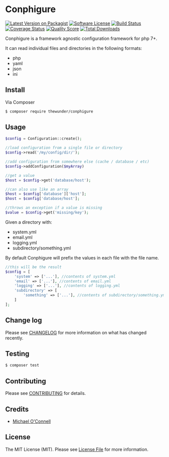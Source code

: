 # Conphigure

[![Latest Version on Packagist][ico-version]][link-packagist]
[![Software License][ico-license]](LICENSE.md)
[![Build Status][ico-travis]][link-travis]
[![Coverage Status][ico-coverage]][link-coverage]
[![Quality Score][ico-code-quality]][link-code-quality]
[![Total Downloads][ico-downloads]][link-downloads]

Conphigure is a framework agnostic configuration framework for php 7+.

It can read individual files and directories in the following formats:

- php
- yaml
- json
- ini

## Install

Via Composer

``` bash
$ composer require thewunder/conphigure
```

## Usage

``` php
$config = Configuration::create();

//load configuration from a single file or directory
$config->read('/my/config/dir/');

//add configuration from somewhere else (cache / database / etc)
$config->addConfiguration($myArray)

//get a value
$host = $config->get('database/host');

//can also use like an array
$host = $config['database']['host'];
$host = $config['database/host'];

//throws an exception if a value is missing
$value = $config->get('missing/key');

```

Given a directory with:

- system.yml
- email.yml
- logging.yml
- subdirectory/something.yml

By default Conphigure will prefix the values in each file with the file name.

``` php
//this will be the result
$config = [
    'system' => ['...'], //contents of system.yml
    'email' => ['...'], //contents of email.yml
    'logging' => ['...'], //contents of logging.yml
    'subdirectory' => [
        'something' => ['...'], //contents of subdirectory/something.yml
    ]
];


```

## Change log

Please see [CHANGELOG](CHANGELOG.md) for more information on what has changed recently.

## Testing

``` bash
$ composer test
```

## Contributing

Please see [CONTRIBUTING](CONTRIBUTING.md) for details.

## Credits

- [Michael O'Connell][link-author]

## License

The MIT License (MIT). Please see [License File](LICENSE.md) for more information.

[ico-version]: https://img.shields.io/packagist/v/thewunder/conphigure.svg?style=flat-square
[ico-license]: https://img.shields.io/badge/license-MIT-brightgreen.svg?style=flat-square
[ico-travis]: https://img.shields.io/travis/thewunder/conphigure/master.svg?style=flat-square
[ico-coverage]: https://coveralls.io/repos/github/thewunder/conphigure/badge.svg?branch=master
[ico-code-quality]: https://insight.sensiolabs.com/projects/a7c49441-93c2-4480-9902-3c428473073d/mini.png
[ico-downloads]: https://img.shields.io/packagist/dt/thewunder/conphigure.svg?style=flat-square

[link-packagist]: https://packagist.org/packages/thewunder/conphigure
[link-travis]: https://travis-ci.org/thewunder/conphigure
[link-coverage]: https://coveralls.io/github/thewunder/conphigure?branch=master
[link-code-quality]: https://insight.sensiolabs.com/projects/a7c49441-93c2-4480-9902-3c428473073d
[link-downloads]: https://packagist.org/packages/thewunder/conphigure
[link-author]: https://github.com/thewunder
[link-contributors]: ../../contributors
